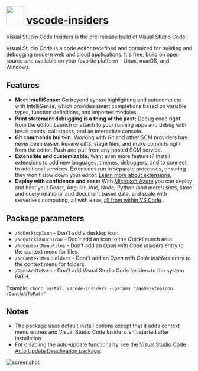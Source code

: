 # <img src="https://cdn.jsdelivr.net/gh/chocolatey-community/chocolatey-coreteampackages@2467e9b00946347a4b9c2a311bec52540fbb9f99/icons/vscode-insiders.png" width="48" height="48"/> [vscode-insiders](https://chocolatey.org/packages/vscode-insiders)

Visual Studio Code Insiders is the pre-release build of Visual Studio Code.

Visual Studio Code is a code editor redefined and optimized for building and debugging modern web and cloud applications. It's free, build on open source and available on your favorite platform - Linux, macOS, and Windows.

## Features

* **Meet IntelliSense:** Go beyond syntax highlighting and autocomplete with IntelliSense, which provides smart completions based on variable types, function definitions, and imported modules.
* **Print statement debugging is a thing of the past:** Debug code right from the editor. Launch or attach to your running apps and debug with break points, call stacks, and an interactive console.
* **Git commands built-in:** Working with Git and other SCM providers has never been easier. Review diffs, stage files, and make commits right from the editor. Push and pull from any hosted SCM service.
* **Extensible and customizable:** Want even more features? Install extensions to add new languages, themes, debuggers, and to connect to additional services. Extensions run in separate processes, ensuring they won't slow down your editor. [Learn more about extensions.](https://code.visualstudio.com/docs/editor/extension-gallery)
* **Deploy with confidence and ease:** With [Microsoft Azure](https://azure.microsoft.com/) you can deploy and host your React, Angular, Vue, Node, Python (and more!) sites, store and query relational and document based data, and scale with serverless computing, all with ease, [all from within VS Code](https://code.visualstudio.com/docs/azure/extensions).

## Package parameters

* `/NoDesktopIcon` - Don't add a desktop icon.
* `/NoQuicklaunchIcon` - Don't add an icon to the QuickLaunch area.
* `/NoContextMenuFiles` - Don't add an _Open with Code Insiders_ entry to the context menu for files.
* `/NoContextMenuFolders` - Dont't add an _Open with Code Insiders_ entry to the context menu for folders.
* `/DontAddToPath` - Don't add Visual Studio Code Insiders to the system PATH.

Example: `choco install vscode-insiders --params "/NoDesktopIcon /DontAddToPath"`

## Notes

* The package uses default install options except that it adds context menu entries and Visual Studio Code Insiders isn't started after installation.
* For disabling the auto-update functionality see the [Visual Studio Code Auto Update Deactivation package](https://chocolatey.org/packages/visualstudiocode-disableautoupdate).

![screenshot](https://cdn.jsdelivr.net/gh/chocolatey-community/chocolatey-coreteampackages@2467e9b00946347a4b9c2a311bec52540fbb9f99/automatic/vscode-insiders/screenshot.png)
